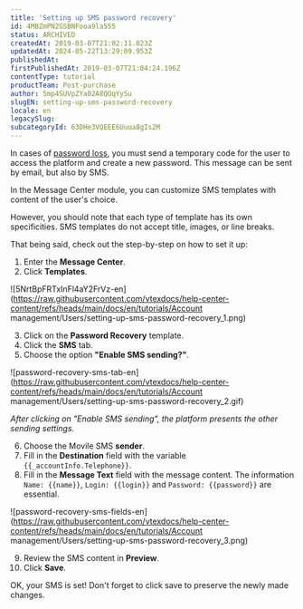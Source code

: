 ```yaml
---
title: 'Setting up SMS password recovery'
id: 4MBZmPN2GSBNFooa9la555
status: ARCHIVED
createdAt: 2019-03-07T21:02:11.023Z
updatedAt: 2024-05-22T13:29:09.953Z
publishedAt: 
firstPublishedAt: 2019-03-07T21:04:24.196Z
contentType: tutorial
productTeam: Post-purchase
author: 5mp4SUVpZYa02A8QOqYySu
slugEN: setting-up-sms-password-recovery
locale: en
legacySlug: 
subcategoryId: 63DHe3VQEEE6Uuua8gIs2M
---
```


In cases of [password loss](/tutorial/how-to-retrieve-the-access-password?locale=en), you must send a temporary code for the user to access the platform and create a new password. This message can be sent by email, but also by SMS.

In the Message Center module, you can customize SMS templates with content of the user's choice.

However, you should note that each type of template has its own specificities. SMS templates do not accept title, images, or line breaks.

That being said, check out the step-by-step on how to set it up:

1. Enter the __Message Center__.
2. Click __Templates__.

  ![5NrtBpFRTxInFl4aY2FrVz-en](https://raw.githubusercontent.com/vtexdocs/help-center-content/refs/heads/main/docs/en/tutorials/Account management/Users/setting-up-sms-password-recovery_1.png)

3. Click on the __Password Recovery__ template.
4. Click the __SMS__ tab.
5. Choose the option __"Enable SMS sending?"__.

  ![password-recovery-sms-tab-en](https://raw.githubusercontent.com/vtexdocs/help-center-content/refs/heads/main/docs/en/tutorials/Account management/Users/setting-up-sms-password-recovery_2.gif)

  *After clicking on "Enable SMS sending", the platform presents the other sending settings.*

6. Choose the Movile SMS __sender__. 
7. Fill in the __Destination__ field with the variable `{{_accountInfo.Telephone}}`.
8. Fill in the __Message Text__ field with the message content. The information `Name: {{name}}`, `Login: {{login}}` and `Password: {{password}}` are essential.

  ![password-recovery-sms-fields-en](https://raw.githubusercontent.com/vtexdocs/help-center-content/refs/heads/main/docs/en/tutorials/Account management/Users/setting-up-sms-password-recovery_3.png)

9. Review the SMS content in __Preview__.
10. Click __Save__.

OK, your SMS is set! Don't forget to click save to preserve the newly made changes.
